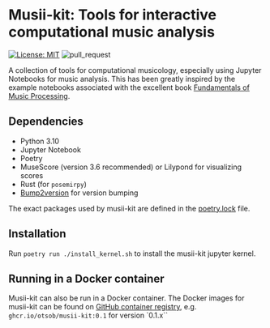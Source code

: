 # Musii-kit: Tools for interactive computational music analysis

[![License: MIT](https://img.shields.io/badge/License-MIT-yellow.svg)](https://opensource.org/licenses/MIT)
![pull_request](https://github.com/otsob/musii-kit/actions/workflows/main.yaml/badge.svg)

A collection of tools for computational musicology, especially using Jupyter Notebooks for music analysis. This has been
greatly inspired by the example notebooks associated with the excellent book
[Fundamentals of Music Processing](https://www.audiolabs-erlangen.de/fau/professor/mueller/bookFMP).

## Dependencies

* Python 3.10
* Jupyter Notebook
* Poetry
* MuseScore (version 3.6 recommended) or Lilypond for visualizing scores
* Rust (for `posemirpy`)
* [Bump2version](https://pypi.org/project/bump2version/) for version bumping

The exact packages used by musii-kit are defined in the [poetry.lock](./poetry.lock) file.

## Installation

Run `poetry run ./install_kernel.sh` to install the musii-kit jupyter kernel.

## Running in a Docker container

Musii-kit can also be run in a Docker container. The Docker images for musii-kit can be found
on [GitHub container registry](https://github.com/otsob/musii-kit/pkgs/container/musii-kit),
e.g. `ghcr.io/otsob/musii-kit:0.1`
for version `0.1.x``